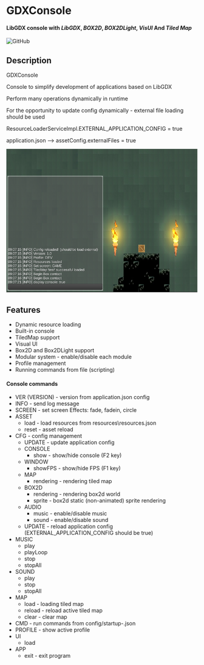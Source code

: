 # GDXConsole
#### LibGDX console with _LibGDX_, _BOX2D_, _BOX2DLight_, _VisUI_ And _Tiled Map_
![GitHub](https://github.com/pturko/GDXConsole)

## Description
<p>GDXConsole</p>
<p>Console to simplify development of applications based on LibGDX</p>
<p>Perform many operations dynamically in runtime</p>

<p>For the opportunity to update config dynamically - external file loading should be used</p>
<p>ResourceLoaderServiceImpl.EXTERNAL_APPLICATION_CONFIG = true</p>
<p>application.json --> assetConfig.externalFiles = true</p>

![screenshot](./previews/screenshot.png)

## Features
- Dynamic resource loading
- Built-in console
- TiledMap support
- Visual UI
- Box2D and Box2DLight support
- Modular system - enable/disable each module
- Profile management
- Running commands from file (scripting)

#### Console commands
- VER (VERSION) - version from application.json config
- INFO - send log message
- SCREEN <name> <effect> - set screen
  Effects: fade, fadein, circle
- ASSET
  - load - load resources from resources\resources.json
  - reset - asset reload
- CFG - config management
  - UPDATE - update application config
  - CONSOLE
    - show - show/hide console (F2 key)
  - WINDOW
    - showFPS - show/hide FPS (F1 key)
  - MAP
    - rendering - rendering tiled map
  - BOX2D
    - rendering - rendering box2d world
    - sprite - box2d static (non-animated) sprite rendering
  - AUDIO
    - music - enable/disable music
    - sound  - enable/disable sound
  - UPDATE - reload application config (EXTERNAL_APPLICATION_CONFIG should be true)
- MUSIC
  - play <name>
  - playLoop <name>
  - stop <name>
  - stopAll
- SOUND
  - play <name>
  - stop <name>
  - stopAll <name>
- MAP
  - load <mapName> - loading tiled map
  - reload - reload active tiled map
  - clear - clear map
- CMD <profileName> - run commands from config/startup-<profileName>.json
- PROFILE - show active profile
- UI
  - load
- APP
  - exit - exit program
